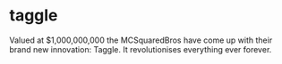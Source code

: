 # taggle


Valued at $1,000,000,000 the MCSquaredBros have come up with their brand new innovation: Taggle. It revolutionises everything ever forever.
